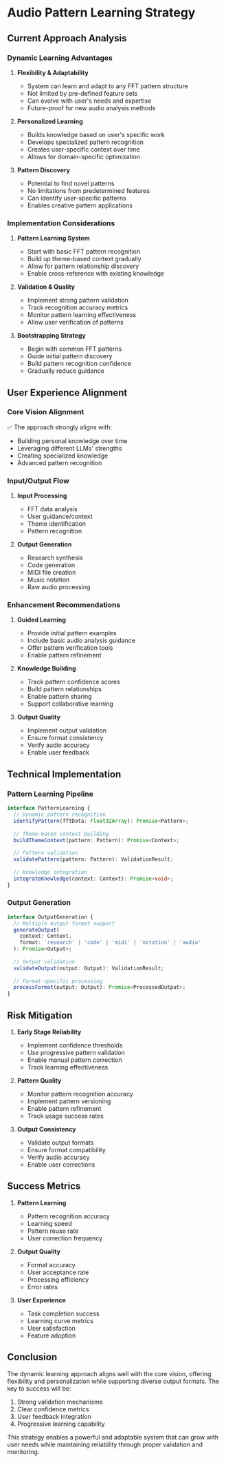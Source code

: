 # Audio Pattern Learning Strategy

## Current Approach Analysis

### Dynamic Learning Advantages
1. **Flexibility & Adaptability**
   - System can learn and adapt to any FFT pattern structure
   - Not limited by pre-defined feature sets
   - Can evolve with user's needs and expertise
   - Future-proof for new audio analysis methods

2. **Personalized Learning**
   - Builds knowledge based on user's specific work
   - Develops specialized pattern recognition
   - Creates user-specific context over time
   - Allows for domain-specific optimization

3. **Pattern Discovery**
   - Potential to find novel patterns
   - No limitations from predetermined features
   - Can identify user-specific patterns
   - Enables creative pattern applications

### Implementation Considerations

1. **Pattern Learning System**
   - Start with basic FFT pattern recognition
   - Build up theme-based context gradually
   - Allow for pattern relationship discovery
   - Enable cross-reference with existing knowledge

2. **Validation & Quality**
   - Implement strong pattern validation
   - Track recognition accuracy metrics
   - Monitor pattern learning effectiveness
   - Allow user verification of patterns

3. **Bootstrapping Strategy**
   - Begin with common FFT patterns
   - Guide initial pattern discovery
   - Build pattern recognition confidence
   - Gradually reduce guidance

## User Experience Alignment

### Core Vision Alignment
✅ The approach strongly aligns with:
- Building personal knowledge over time
- Leveraging different LLMs' strengths
- Creating specialized knowledge
- Advanced pattern recognition

### Input/Output Flow
1. **Input Processing**
   - FFT data analysis
   - User guidance/context
   - Theme identification
   - Pattern recognition

2. **Output Generation**
   - Research synthesis
   - Code generation
   - MIDI file creation
   - Music notation
   - Raw audio processing

### Enhancement Recommendations

1. **Guided Learning**
   - Provide initial pattern examples
   - Include basic audio analysis guidance
   - Offer pattern verification tools
   - Enable pattern refinement

2. **Knowledge Building**
   - Track pattern confidence scores
   - Build pattern relationships
   - Enable pattern sharing
   - Support collaborative learning

3. **Output Quality**
   - Implement output validation
   - Ensure format consistency
   - Verify audio accuracy
   - Enable user feedback

## Technical Implementation

### Pattern Learning Pipeline
```typescript
interface PatternLearning {
  // Dynamic pattern recognition
  identifyPattern(fftData: Float32Array): Promise<Pattern>;
  
  // Theme-based context building
  buildThemeContext(pattern: Pattern): Promise<Context>;
  
  // Pattern validation
  validatePattern(pattern: Pattern): ValidationResult;
  
  // Knowledge integration
  integrateKnowledge(context: Context): Promise<void>;
}
```

### Output Generation
```typescript
interface OutputGeneration {
  // Multiple output format support
  generateOutput(
    context: Context,
    format: 'research' | 'code' | 'midi' | 'notation' | 'audio'
  ): Promise<Output>;
  
  // Output validation
  validateOutput(output: Output): ValidationResult;
  
  // Format-specific processing
  processFormat(output: Output): Promise<ProcessedOutput>;
}
```

## Risk Mitigation

1. **Early Stage Reliability**
   - Implement confidence thresholds
   - Use progressive pattern validation
   - Enable manual pattern correction
   - Track learning effectiveness

2. **Pattern Quality**
   - Monitor pattern recognition accuracy
   - Implement pattern versioning
   - Enable pattern refinement
   - Track usage success rates

3. **Output Consistency**
   - Validate output formats
   - Ensure format compatibility
   - Verify audio accuracy
   - Enable user corrections

## Success Metrics

1. **Pattern Learning**
   - Pattern recognition accuracy
   - Learning speed
   - Pattern reuse rate
   - User correction frequency

2. **Output Quality**
   - Format accuracy
   - User acceptance rate
   - Processing efficiency
   - Error rates

3. **User Experience**
   - Task completion success
   - Learning curve metrics
   - User satisfaction
   - Feature adoption

## Conclusion

The dynamic learning approach aligns well with the core vision, offering flexibility and personalization while supporting diverse output formats. The key to success will be:

1. Strong validation mechanisms
2. Clear confidence metrics
3. User feedback integration
4. Progressive learning capability

This strategy enables a powerful and adaptable system that can grow with user needs while maintaining reliability through proper validation and monitoring.
